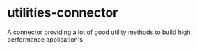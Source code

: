 # utilities-connector
A connector providing a lot of good utility methods to build high performance application's
